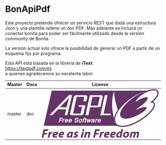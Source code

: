 # BonApiPdf

Este proyecto pretende ofrecer un servicio REST que dada una estructura Json y una plantilla rellene un doc PDF.
Más adelante se incluirá un conector bonita para poder ser fácilmente utilizado desde la versión community de Bonita.

La versión actual solo ofrece la posibilidad de generar un PDF a partir de un esquema fijo por programa.

Esta API está basada en la libreria de <b>iText</b>:<br />
https://itextpdf.com/es
<br />
a quienes agradecemos su excelente labor.

| Master      | Docs        | License|
|-------------|-------------|--------|
|master|doc|[![GitHub license](./imgs/AGPLv3_Logo.svg)](./LICENSE) |
